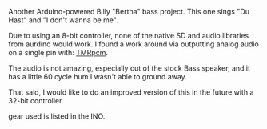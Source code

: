 Another Arduino-powered Billy "Bertha" bass project. This one sings "Du Hast" and "I don't wanna be me". 

Due to using an 8-bit controller, none of the native SD and audio libraries from aurdino would work. I found a work around via outputting analog audio on a single pin with: <a Href = "https://github.com/TMRh20/TMRpcm">TMRpcm</a>. 

The audio is not amazing, especially out of the stock Bass speaker, and it has a little 60 cycle hum I wasn't able to ground away. 

That said, I would like to do an improved version of this in the future with a 32-bit controller. 

gear used is listed in the INO. 
